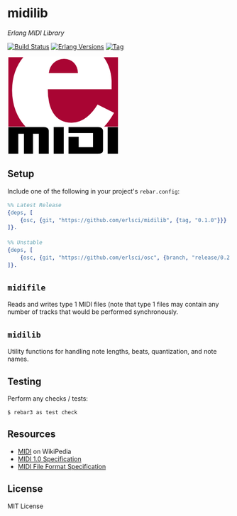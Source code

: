 # midilib

*Erlang MIDI Library*

[![Build Status][gh-actions-badge]][gh-actions]
[![Erlang Versions][erlang-badge]][versions]
[![Tag][github-tag-badge]][github-tag]

[![Project Logo][logo]][logo-large]

## Setup

Include one of the following in your project's `rebar.config`: 

``` erlang
%% Latest Release
{deps, [
    {osc, {git, "https://github.com/erlsci/midilib", {tag, "0.1.0"}}}
]}.

%% Unstable
{deps, [
    {osc, {git, "https://github.com/erlsci/osc", {branch, "release/0.2.x"}}}
]}.
```

## `midifile`

Reads and writes type 1 MIDI files (note that type 1 files may contain any number
of tracks that would be performed synchronously.

## `midilib`

Utility functions for handling note lengths, beats, quantization, and note
names.

## Testing

Perform any checks / tests:

``` shell
$ rebar3 as test check
```

## Resources

* [MIDI](https://en.wikipedia.org/wiki/MIDI) on WikiPedia
* [MIDI 1.0 Specification](https://www.midi.org/specifications/item/the-midi-1-0-specification)
* [MIDI File Format Specification](https://www.midi.org/specifications/file-format-specifications/standard-midi-files)

## License

MIT License


[//]: ---Named-Links---

[logo]: priv/images/logo-v1-x250.png
[logo-large]: priv/images/logo-v1-x1000.png
[github]: https://github.com/erlsci/midilib
[gh-actions-badge]: https://github.com/erlsci/midilib/workflows/ci%2Fcd/badge.svg
[gh-actions]: https://github.com/erlsci/midilib/actions
[erlang-badge]: https://img.shields.io/badge/erlang-19%20to%2023-blue.svg
[versions]: https://github.com/erlsci/osc/blob/master/.github/workflows/cicd.yml
[github-tag]: https://github.com/erlsci/midilib/tags
[github-tag-badge]: https://img.shields.io/github/tag/erlsci/midilib.svg
[github-downloads]: https://img.shields.io/github/downloads/erlsci/midilib/total.svg
